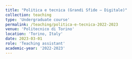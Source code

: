 ```yaml
---
title: "Politica e tecnica (Grandi Sfide – Digitale)"
collection: teaching
type: 'Undergraduate course'
permalink: /teaching/politica-e-tecnica-2022-2023
venue: 'Politecnico di Torino'
location: 'Torino, Italy'
date: 2023-03-01
role: 'Teaching assistant'
academic-year: '2022-2023'
---
```


